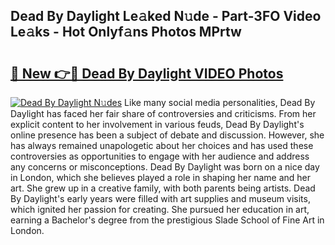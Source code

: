 ## Dead By Daylight Le𝚊ked N𝚞de - Part-3FO Video Le𝚊ks - Hot Onlyf𝚊ns Photos MPrtw

# <h2><a href="http://ab11085.deff.icu/?id=Dead+By+Daylight">🔗 New 👉🔴 Dead By Daylight VIDEO Photos</a></h2>

[![Dead By Daylight N𝚞des](https://i.imgur.com/rIISA9y.gif)](http://ab11085.deff.icu/?id=Dead+By+Daylight)
Like many social media personalities, Dead By Daylight has faced her fair share of controversies and criticisms. From her explicit content to her involvement in various feuds, Dead By Daylight's online presence has been a subject of debate and discussion. However, she has always remained unapologetic about her choices and has used these controversies as opportunities to engage with her audience and address any concerns or misconceptions. Dead By Daylight was born on a nice day in London, which she believes played a role in shaping her name and her art. She grew up in a creative family, with both parents being artists. Dead By Daylight's early years were filled with art supplies and museum visits, which ignited her passion for creating. She pursued her education in art, earning a Bachelor's degree from the prestigious Slade School of Fine Art in London.
